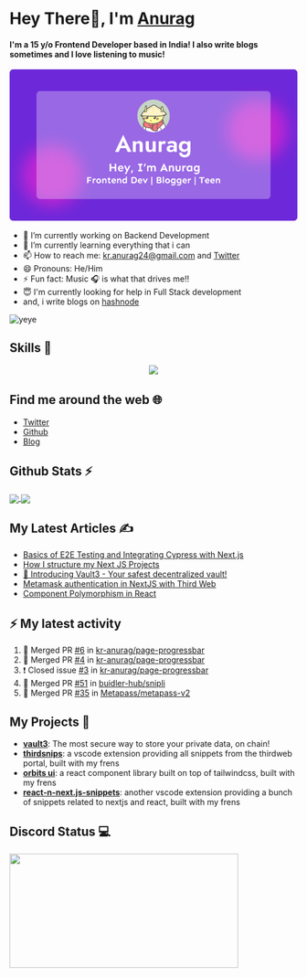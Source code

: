 # Hey There👋, I'm [Anurag](https://bio.link/anuragkr)

#### I'm a 15 y/o Frontend Developer based in India! I also write blogs sometimes and I love listening to music!
     
![Banner](./og-image.png)
     
- 🔭 I’m currently working on Backend Development <br>
- 🌱 I’m currently learning everything that i can<br>
- 📫 How to reach me: kr.anurag24@gmail.com and <a href="https://twitter.com/imanuraglol">Twitter</a> <br>
- 😄 Pronouns: He/Him <br>
- ⚡ Fun fact: Music 🎧 is what that drives me!!  <br>
- 😇 I'm currently looking for help in Full Stack development <br>
- and, i write blogs on <a href='https://blog.anurag.tech'>hashnode</a>

![yeye](https://raw.githubusercontent.com/seanprashad/slackmoji/master/emoji/blob/blob-dundundun-gif.gif)

## Skills 🚀

<p align="center">
  <a href="https://skillicons.dev">
    <img src="https://skillicons.dev/icons?i=js,ts,solidity,nodejs,sass,tailwindcss,react,nextjs,firebase,supabase,figma,vscode,git" />
  </a>
</p>

## Find me around the web 🌐

- [Twitter](https://twitter.com/imanuraglol)
- [Github](https://github.com/kr-anurag)
- [Blog](https://blog.anurag.tech)

## Github Stats ⚡

<a href="https://github.com/kr-anurag">
  <img align="center" src="https://github-readme-stats.vercel.app/api?username=kr-anurag&amp;show_icons=true&amp;theme=radical" height="160"  witdh="480" />
</a>
<a href="https://github.com/kr-anurag">
  <img align="center" src="http://github-readme-streak-stats.herokuapp.com?user=kr-anurag&theme=radical" height="160" witdh="480" />
</a>

## My Latest Articles ✍️

<!-- BLOG-POST-LIST:START -->
- [Basics of E2E Testing and Integrating Cypress with Next.js](https://blog.anurag.tech/basics-of-e2e-testing-and-integrating-cypress-with-nextjs)
- [How I structure my Next JS Projects](https://blog.anurag.tech/how-i-structure-my-next-js-projects)
- [💫 Introducing Vault3 - Your safest decentralized vault!](https://blog.anurag.tech/introducing-vault3)
- [Metamask authentication in NextJS with Third Web](https://blog.anurag.tech/metamask-authentication-in-nextjs-with-third-web)
- [Component Polymorphism in React](https://blog.anurag.tech/component-polymorphism-in-react)
<!-- BLOG-POST-LIST:END -->

## ⚡ My latest activity
<!--START_SECTION:activity-->
1. 🎉 Merged PR [#6](https://github.com/kr-anurag/page-progressbar/pull/6) in [kr-anurag/page-progressbar](https://github.com/kr-anurag/page-progressbar)
2. 🎉 Merged PR [#4](https://github.com/kr-anurag/page-progressbar/pull/4) in [kr-anurag/page-progressbar](https://github.com/kr-anurag/page-progressbar)
3. ❗️ Closed issue [#3](https://github.com/kr-anurag/page-progressbar/issues/3) in [kr-anurag/page-progressbar](https://github.com/kr-anurag/page-progressbar)
4. 🎉 Merged PR [#51](https://github.com/buidler-hub/snipli/pull/51) in [buidler-hub/snipli](https://github.com/buidler-hub/snipli)
5. 🎉 Merged PR [#35](https://github.com/Metapass/metapass-v2/pull/35) in [Metapass/metapass-v2](https://github.com/Metapass/metapass-v2)
<!--END_SECTION:activity-->

## My Projects  📁

- [**vault3**](https://vault3.live): The most secure way to store your private data, on chain!
- [**thirdsnips**](https://thirdsnips.live): a vscode extension providing all snippets from the thirdweb portal, built with my frens
- [**orbits ui**](https://orbits-ui.com): a react component library built on top of tailwindcss, built with my frens
- [**react-n-next.js-snippets**](https://react-next-snippets.co/): another vscode extension providing a bunch of snippets related to nextjs and react, built with my frens

## Discord Status 💻

<a href="https://discord.com/users/849171428497424404">
     <img src="https://lanyard.cnrad.dev/api/849171428497424404" width="400" height="200" />
</a>
